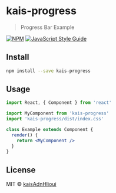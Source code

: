 # kais-progress

> Progress Bar Example

[![NPM](https://img.shields.io/npm/v/kais-progress.svg)](https://www.npmjs.com/package/kais-progress) [![JavaScript Style Guide](https://img.shields.io/badge/code_style-standard-brightgreen.svg)](https://standardjs.com)

## Install

```bash
npm install --save kais-progress
```

## Usage

```jsx
import React, { Component } from 'react'

import MyComponent from 'kais-progress'
import 'kais-progress/dist/index.css'

class Example extends Component {
  render() {
    return <MyComponent />
  }
}
```

## License

MIT © [kaisAdnHlioui](https://github.com/kaisAdnHlioui)
